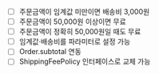 - [ ] 주문금액이 임계값 미만이면 배송비 3,000원
- [ ] 주문금액이 50,000원 이상이면 무료
- [ ] 주문금액이 정확히 50,000원일 때도 무료
- [ ] 임계값·배송비를 파라미터로 설정 가능
- [ ] Order.subtotal 연동
- [ ] ShippingFeePolicy 인터페이스로 교체 가능
